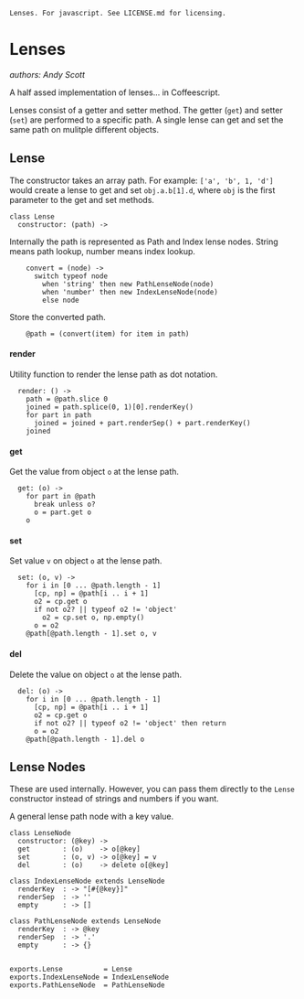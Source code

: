 ```lang-none
Lenses. For javascript. See LICENSE.md for licensing.
```

# Lenses
*authors: Andy Scott*

A half assed implementation of lenses... in Coffeescript.

Lenses consist of a getter and setter method. The getter (`get`) and setter
(`set`) are performed to a specific path. A single lense can get
and set the same path on mulitple different objects.  


## Lense

The constructor takes an array path. For example: `['a', 'b', 1, 'd']`
would create a lense to get and set `obj.a.b[1].d`, where `obj` is the first
parameter to the get and set methods.

    class Lense
      constructor: (path) ->

Internally the path is represented as Path and Index lense nodes. String means
path lookup, number means index lookup.

        convert = (node) ->
          switch typeof node
            when 'string' then new PathLenseNode(node)
            when 'number' then new IndexLenseNode(node)
            else node

Store the converted path.

        @path = (convert(item) for item in path)

#### render
Utility function to render the lense path as dot notation.

      render: () ->
        path = @path.slice 0
        joined = path.splice(0, 1)[0].renderKey()
        for part in path
          joined = joined + part.renderSep() + part.renderKey()
        joined

#### get
Get the value from object `o` at the lense path.

      get: (o) ->
        for part in @path
          break unless o?
          o = part.get o
        o

#### set
Set value `v` on object `o` at the lense path.

      set: (o, v) ->
        for i in [0 ... @path.length - 1]
          [cp, np] = @path[i .. i + 1]
          o2 = cp.get o
          if not o2? || typeof o2 != 'object'
            o2 = cp.set o, np.empty()
          o = o2
        @path[@path.length - 1].set o, v


#### del
Delete the value on object `o` at the lense path.

      del: (o) ->
        for i in [0 ... @path.length - 1]
          [cp, np] = @path[i .. i + 1]
          o2 = cp.get o
          if not o2? || typeof o2 != 'object' then return
          o = o2
        @path[@path.length - 1].del o

## Lense Nodes
These are used internally. However, you can pass them directly to the `Lense`
constructor instead of strings and numbers if you want.  

A general lense path node with a key value.

    class LenseNode
      constructor: (@key) ->
      get        : (o)    -> o[@key]
      set        : (o, v) -> o[@key] = v
      del        : (o)    -> delete o[@key]

    class IndexLenseNode extends LenseNode
      renderKey  : -> "[#{@key}]"
      renderSep  : -> ''
      empty      : -> []

    class PathLenseNode extends LenseNode
      renderKey  : -> @key
      renderSep  : -> '.'
      empty      : -> {}


    exports.Lense          = Lense
    exports.IndexLenseNode = IndexLenseNode
    exports.PathLenseNode  = PathLenseNode